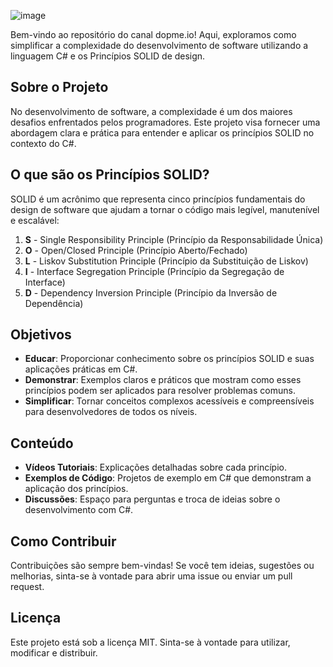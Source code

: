![image](https://github.com/user-attachments/assets/b1f92295-8bcb-4046-b1ba-18d8d974b732)

Bem-vindo ao repositório do canal dopme.io! Aqui, exploramos como simplificar a complexidade do desenvolvimento de software utilizando a linguagem C# e os Princípios SOLID de design.

## Sobre o Projeto

No desenvolvimento de software, a complexidade é um dos maiores desafios enfrentados pelos programadores. Este projeto visa fornecer uma abordagem clara e prática para entender e aplicar os princípios SOLID no contexto do C#. 

## O que são os Princípios SOLID?

SOLID é um acrônimo que representa cinco princípios fundamentais do design de software que ajudam a tornar o código mais legível, manutenível e escalável:

1. **S** - Single Responsibility Principle (Princípio da Responsabilidade Única)
2. **O** - Open/Closed Principle (Princípio Aberto/Fechado)
3. **L** - Liskov Substitution Principle (Princípio da Substituição de Liskov)
4. **I** - Interface Segregation Principle (Princípio da Segregação de Interface)
5. **D** - Dependency Inversion Principle (Princípio da Inversão de Dependência)

## Objetivos

- **Educar**: Proporcionar conhecimento sobre os princípios SOLID e suas aplicações práticas em C#.
- **Demonstrar**: Exemplos claros e práticos que mostram como esses princípios podem ser aplicados para resolver problemas comuns.
- **Simplificar**: Tornar conceitos complexos acessíveis e compreensíveis para desenvolvedores de todos os níveis.

## Conteúdo

- **Vídeos Tutoriais**: Explicações detalhadas sobre cada princípio.
- **Exemplos de Código**: Projetos de exemplo em C# que demonstram a aplicação dos princípios.
- **Discussões**: Espaço para perguntas e troca de ideias sobre o desenvolvimento com C#.

## Como Contribuir

Contribuições são sempre bem-vindas! Se você tem ideias, sugestões ou melhorias, sinta-se à vontade para abrir uma issue ou enviar um pull request.

## Licença

Este projeto está sob a licença MIT. Sinta-se à vontade para utilizar, modificar e distribuir.
